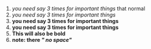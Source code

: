 1. *you need say 3 times for important things* that normal
2. _you need say 3 times for important things_
3. **you need say 3 times for important things**
4. __you need say 3 times for important things__ 
5. __This will also be bold__
6. __note: there *" no space"*__
